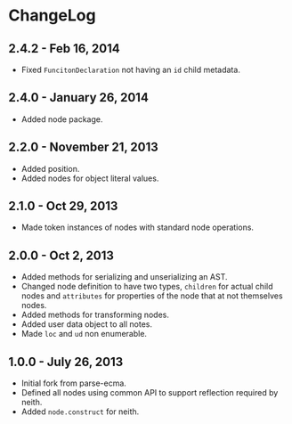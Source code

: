 # ChangeLog

## 2.4.2 - Feb 16, 2014
* Fixed `FuncitonDeclaration` not having an `id` child metadata.

## 2.4.0 - January 26, 2014
* Added node package.

## 2.2.0  - November 21, 2013
* Added position.
* Added nodes for object literal values.

## 2.1.0 - Oct 29, 2013
* Made token instances of nodes with standard node operations.

## 2.0.0 - Oct 2, 2013
* Added methods for serializing and unserializing an AST.
* Changed node definition to have two types, `children` for actual child nodes and
  `attributes` for properties of the node that at not themselves nodes.
* Added methods for transforming nodes.
* Added user data object to all notes.
* Made `loc` and `ud` non enumerable.

## 1.0.0 - July 26, 2013
* Initial fork from parse-ecma.
* Defined all nodes using common API to support reflection required by neith.
* Added `node.construct` for neith.